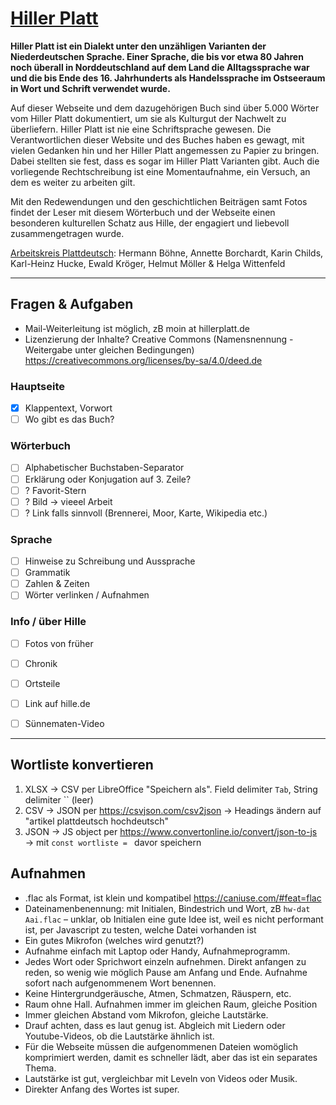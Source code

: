 # [Hiller Platt](https://hillerplatt.de)

**Hiller Platt ist ein Dialekt unter den unzähligen Varianten der Niederdeutschen Sprache. Einer Sprache, die bis vor etwa 80 Jahren noch überall in Norddeutschland auf dem Land die Alltagssprache war und die bis Ende des 16. Jahrhunderts als Handelssprache im Ostseeraum in Wort und Schrift verwendet wurde.**

Auf dieser Webseite und dem dazugehörigen Buch sind über 5.000 Wörter vom Hiller Platt dokumentiert, um sie als Kulturgut der Nachwelt zu überliefern. Hiller Platt ist nie eine Schriftsprache gewesen. Die Verantwortlichen dieser Website und des Buches haben es gewagt, mit vielen Gedanken hin und her Hiller Platt angemessen zu Papier zu bringen. Dabei stellten sie fest, dass es sogar im Hiller Platt Varianten gibt. Auch die vorliegende Rechtschreibung ist eine Momentaufnahme, ein Versuch, an dem es weiter zu arbeiten gilt.

Mit den Redewendungen und den geschichtlichen Beiträgen samt Fotos findet der Leser mit diesem Wörterbuch und der Webseite einen besonderen kulturellen Schatz aus Hille, der engagiert und liebevoll zusammengetragen wurde.

[Arbeitskreis Plattdeutsch](https://www.altebrennereihille.de/dorf-hille/wi-k%C3%BCet-hiller-platt/):
Hermann Böhne, Annette Borchardt, Karin Childs, Karl-Heinz Hucke, Ewald Kröger, Helmut Möller & Helga Wittenfeld


--------------------------------------


## Fragen & Aufgaben
- Mail-Weiterleitung ist möglich, zB moin at hillerplatt.de
- Lizenzierung der Inhalte? Creative Commons (Namensnennung - Weitergabe unter gleichen Bedingungen) https://creativecommons.org/licenses/by-sa/4.0/deed.de

### Hauptseite
- [x] Klappentext, Vorwort
- [ ] Wo gibt es das Buch?

### Wörterbuch
- [ ] Alphabetischer Buchstaben-Separator
- [ ] Erklärung oder Konjugation auf 3. Zeile?
- [ ] ? Favorit-Stern
- [ ] ? Bild → vieeel Arbeit
- [ ] ? Link falls sinnvoll (Brennerei, Moor, Karte, Wikipedia etc.)

### Sprache
- [ ] Hinweise zu Schreibung und Aussprache
- [ ] Grammatik
- [ ] Zahlen & Zeiten
- [ ] Wörter verlinken / Aufnahmen

### Info / über Hille
- [ ] Fotos von früher
- [ ] Chronik
- [ ] Ortsteile
- [ ] Link auf hille.de
- [ ] Sünnematen-Video


--------------------------------------


## Wortliste konvertieren
1. XLSX → CSV per LibreOffice "Speichern als". Field delimiter `Tab`, String delimiter `` (leer)
2. CSV → JSON per https://csvjson.com/csv2json → Headings ändern auf "artikel	plattdeutsch	hochdeutsch"
3. JSON → JS object per https://www.convertonline.io/convert/json-to-js → mit `const wortliste = ` davor speichern


## Aufnahmen
- .flac als Format, ist klein und kompatibel https://caniuse.com/#feat=flac
- Dateinamenbenennung: mit Initialen, Bindestrich und Wort, zB `hw-dat Aai.flac` – unklar, ob Initialen eine gute Idee ist, weil es nicht performant ist, per Javascript zu testen, welche Datei vorhanden ist
- Ein gutes Mikrofon (welches wird genutzt?)
- Aufnahme einfach mit Laptop oder Handy, Aufnahmeprogramm.
- Jedes Wort oder Sprichwort einzeln aufnehmen. Direkt anfangen zu reden, so wenig wie möglich Pause am Anfang und Ende. Aufnahme sofort nach aufgenommenem Wort benennen.
- Keine Hintergrundgeräusche, Atmen, Schmatzen, Räuspern, etc.
- Raum ohne Hall. Aufnahmen immer im gleichen Raum, gleiche Position
- Immer gleichen Abstand vom Mikrofon, gleiche Lautstärke.
- Drauf achten, dass es laut genug ist. Abgleich mit Liedern oder Youtube-Videos, ob die Lautstärke ähnlich ist.
- Für die Webseite müssen die aufgenommenen Dateien womöglich komprimiert werden, damit es schneller lädt, aber das ist ein separates Thema.
- Lautstärke ist gut, vergleichbar mit Leveln von Videos oder Musik.
- Direkter Anfang des Wortes ist super.
